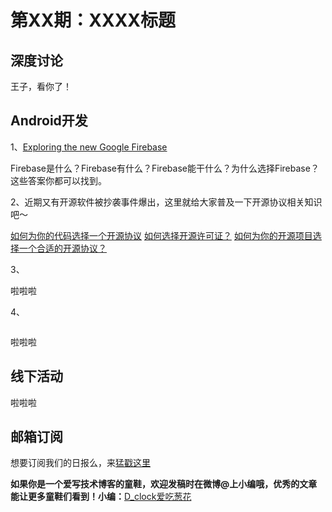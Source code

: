 # 第XX期：XXXX标题

## 深度讨论

[]()

王子，看你了！

## Android开发

1、[Exploring the new Google Firebase](https://medium.com/@fbabic/exploring-the-new-google-firebase-f38a50ed7a9a#.bzeoztnm8)

Firebase是什么？Firebase有什么？Firebase能干什么？为什么选择Firebase？这些答案你都可以找到。

2、近期又有开源软件被抄袭事件爆出，这里就给大家普及一下开源协议相关知识吧～

[如何为你的代码选择一个开源协议](http://www.cnblogs.com/Wayou/p/how_to_choose_a_license.html)
[如何选择开源许可证？](http://www.ruanyifeng.com/blog/2011/05/how_to_choose_free_software_licenses.html)
[如何为你的开源项目选择一个合适的开源协议？](http://diycode.cc/topics/164)

3、[]()

啦啦啦

4、[]()

![]()

啦啦啦

## 线下活动

[]()

啦啦啦


## 邮箱订阅

想要订阅我们的日报么，来[猛戳这里](http://list.qq.com/cgi-bin/qf_invite?id=d469993d2c888e971c0fbb2309c4d84256968386b126b967)

**如果你是一个爱写技术博客的童鞋，欢迎发稿时在微博@上小编哦，优秀的文章能让更多童鞋们看到！小编：**[D_clock爱吃葱花](http://weibo.com/2480694892/profile?rightmod=1&wvr=6&mod=personinfo&is_all=1)
